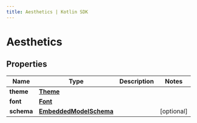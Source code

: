 ```yaml
---
title: Aesthetics | Kotlin SDK
---
```




# Aesthetics

## Properties
Name | Type | Description | Notes
------------ | ------------- | ------------- | -------------
**theme** | [**Theme**](Theme) |  | 
**font** | [**Font**](Font) |  | 
**schema** | [**EmbeddedModelSchema**](EmbeddedModelSchema) |  |  [optional]




